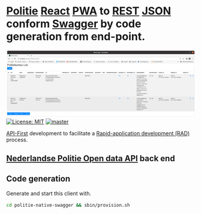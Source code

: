 # [Politie](http://politie.nl) [React](http://reactjs.org) [PWA](http://en.wikipedia.org/wiki/Progressive_web_applications) to [REST](http://en.wikipedia.org/wiki/REST) [JSON]() conform [Swagger](http://swagger.io) by code generation from end-point.
![Politie politiebureaus React OpenApi](./docs/politie-politiebureaus-react-swagger.png?raw=true "Politie politiebureaus React OpenApi")
[![License: MIT](http://img.shields.io/badge/License-MIT-blue.svg)](http://raw.githubusercontent.com/noud/politie-react-swagger/master/LICENSE)
[![master](http://img.shields.io/badge/current-dev-aa11ff.svg)](http://github.com/noud/politie-react-swagger/releases)

[API-First](http://swagger.io/resources/articles/adopting-an-api-first-approach/) development to facilitate a [Rapid-application development (RAD)](http://en.wikipedia.org/wiki/Rapid_application_development) process.
## [Nederlandse Politie Open data API](http://github.com/noud/politie-open-data-api/blob/master/README.md) back end
## Code generation
Generate and start this client with.
```bash
cd politie-native-swagger && sbin/provision.sh
```